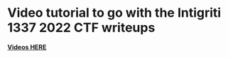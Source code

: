 # Video tutorial to go with the Intigriti 1337 2022 CTF writeups
**[Videos HERE](https://www.youtube.com/watch?v=790lGRdyXaE&list=PLHUKi1UlEgOLEfaxrnUFUgDPHI6VKf2RK&index=1)**<br>
